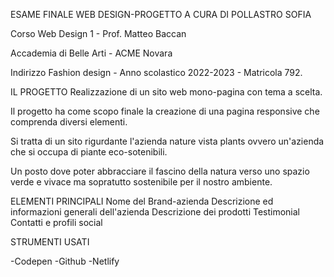 ESAME FINALE WEB DESIGN-PROGETTO A CURA DI POLLASTRO SOFIA

Corso Web Design 1 - Prof. Matteo Baccan

Accademia di Belle Arti - ACME Novara

Indirizzo Fashion design - Anno scolastico 2022-2023 - Matricola 792.

IL PROGETTO 
Realizzazione di un sito web mono-pagina con tema a scelta.

Il progetto ha come scopo finale la creazione di una pagina responsive che comprenda diversi elementi.

Si tratta di un sito rigurdante l'azienda nature vista plants ovvero un'azienda che si occupa di piante eco-sotenibili.

Un posto dove poter abbracciare il fascino della natura verso uno spazio verde e vivace ma sopratutto sostenibile per il nostro ambiente.

ELEMENTI PRINCIPALI
Nome del Brand-azienda
Descrizione ed informazioni generali dell'azienda
Descrizione dei prodotti
Testimonial
Contatti e profili social 

STRUMENTI USATI

-Codepen
-Github
-Netlify

